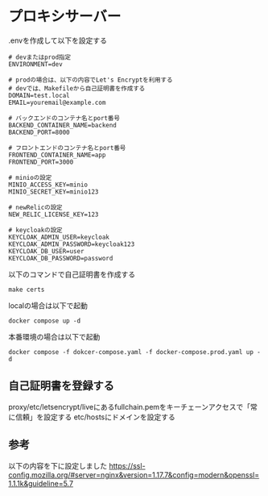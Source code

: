 # プロキシサーバー

.envを作成して以下を設定する

```
# devまたはprod指定
ENVIRONMENT=dev

# prodの場合は、以下の内容でLet's Encryptを利用する
# devでは、Makefileから自己証明書を作成する
DOMAIN=test.local
EMAIL=youremail@example.com

# バックエンドのコンテナ名とport番号
BACKEND_CONTAINER_NAME=backend
BACKEND_PORT=8000

# フロントエンドのコンテナ名とport番号
FRONTEND_CONTAINER_NAME=app
FRONTEND_PORT=3000

# minioの設定
MINIO_ACCESS_KEY=minio
MINIO_SECRET_KEY=minio123

# newRelicの設定
NEW_RELIC_LICENSE_KEY=123

# keycloakの設定
KEYCLOAK_ADMIN_USER=keycloak
KEYCLOAK_ADMIN_PASSWORD=keycloak123
KEYCLOAK_DB_USER=user
KEYCLOAK_DB_PASSWORD=password
```

以下のコマンドで自己証明書を作成する

```
make certs
```

localの場合は以下で起動

```
docker compose up -d
```

本番環境の場合は以下で起動

```
docker compose -f dokcer-compose.yaml -f docker-compose.prod.yaml up -d
```

## 自己証明書を登録する
proxy/etc/letsencrypt/liveにあるfullchain.pemをキーチェーンアクセスで「常に信頼」を設定する
etc/hostsにドメインを設定する

## 参考
以下の内容を下に設定しました
https://ssl-config.mozilla.org/#server=nginx&version=1.17.7&config=modern&openssl=1.1.1k&guideline=5.7
